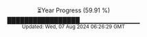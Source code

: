<p align="center">
⏳Year Progress (59.91 %) <br>
█████████████████▁▁▁▁▁▁▁▁▁▁▁▁▁ <br>
<sub>Updated: Wed, 07 Aug 2024 06:26:29 GMT</sub>
</p>

